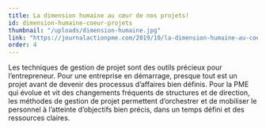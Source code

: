```yaml
---
title: La dimension humaine au cœur de nos projets!
id: dimension-humaine-coeur-projets
thumbnail: "/uploads/dimension-humaine.jpg"
link: "https://journalactionpme.com/2019/10/la-dimension-humaine-au-coeur-de-nos-projets/"
order: 4
---
```


Les techniques de gestion de projet sont des outils précieux pour l’entrepreneur. Pour une entreprise en démarrage, presque tout est un projet avant de devenir des processus d’affaires bien définis. Pour la PME qui évolue et vit des changements fréquents de structures et de direction, les méthodes de gestion de projet permettent d’orchestrer et de mobiliser le personnel à l’atteinte d’objectifs bien précis, dans un temps défini et des ressources claires.

